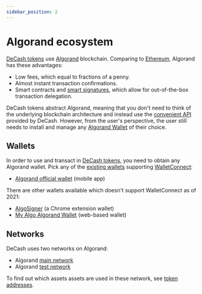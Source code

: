```yaml
---
sidebar_position: 2
---
```


# Algorand ecosystem

[DeCash tokens](../tokens/) use [Algorand](https://www.algorand.com/) blockchain. Comparing to [Ethereum](https://ethereum.org/en/),
Algorand has these advantages:

+ Low fees, which equal to fractions of a penny.
+ Almost instant transaction confirmations.
+ Smart contracts and [smart signatures](https://developer.algorand.org/docs/get-details/dapps/smart-contracts/#smart-signatures),
  which allow for out-of-the-box transaction delegation.

DeCash tokens abstract Algorand, meaning that you don't need to think of the underlying blockchain architecture and instead use
the [convenient API](/docs/api/overview) provided by DeCash. However, from the user's perspective, the user still needs to install and
manage any [Algorand Wallet](#wallets) of their choice.


## Wallets

In order to use and transact in [DeCash tokens](../tokens), you need to obtain any Algorand wallet. Pick any of the
[existing wallets](https://www.google.com/search?q=algorand+wallet) supporting [WalletConnect](https://walletconnect.com/):

+ [Algorand official wallet](https://algorandwallet.com/) (mobile app)

There are other wallets available which doesn't support WalletConnect as of 2021:

+ [AlgoSigner](https://www.purestake.com/technology/algosigner/) (a Chrome extension wallet)
+ [My Algo Algorand Wallet](https://wallet.myalgo.com/) (web-based wallet)


## Networks

DeCash uses two networks on Algorand:

+ Algorand [main network](https://algoexplorer.io/)
+ Algorand [test network](https://testnet.algoexplorer.io/)

To find out which assets assets are used in these network, see [token addresses](/docs/concepts/tokens/#token-addresses).


